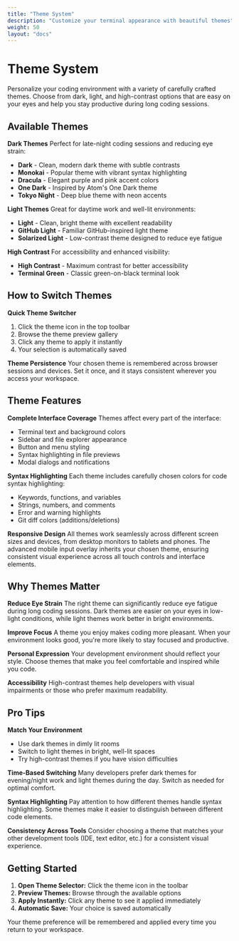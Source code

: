```yaml
---
title: "Theme System"
description: "Customize your terminal appearance with beautiful themes"
weight: 50
layout: "docs"
---
```


# Theme System

Personalize your coding environment with a variety of carefully crafted themes. Choose from dark, light, and high-contrast options that are easy on your eyes and help you stay productive during long coding sessions.

## Available Themes

**Dark Themes**
Perfect for late-night coding sessions and reducing eye strain:
- **Dark** - Clean, modern dark theme with subtle contrasts
- **Monokai** - Popular theme with vibrant syntax highlighting
- **Dracula** - Elegant purple and pink accent colors
- **One Dark** - Inspired by Atom's One Dark theme
- **Tokyo Night** - Deep blue theme with neon accents

**Light Themes**
Great for daytime work and well-lit environments:
- **Light** - Clean, bright theme with excellent readability
- **GitHub Light** - Familiar GitHub-inspired light theme
- **Solarized Light** - Low-contrast theme designed to reduce eye fatigue

**High Contrast**
For accessibility and enhanced visibility:
- **High Contrast** - Maximum contrast for better accessibility
- **Terminal Green** - Classic green-on-black terminal look

## How to Switch Themes

**Quick Theme Switcher**
1. Click the theme icon in the top toolbar
2. Browse the theme preview gallery
3. Click any theme to apply it instantly
4. Your selection is automatically saved

**Theme Persistence**
Your chosen theme is remembered across browser sessions and devices. Set it once, and it stays consistent wherever you access your workspace.

## Theme Features

**Complete Interface Coverage**
Themes affect every part of the interface:
- Terminal text and background colors
- Sidebar and file explorer appearance
- Button and menu styling
- Syntax highlighting in file previews
- Modal dialogs and notifications

**Syntax Highlighting**
Each theme includes carefully chosen colors for code syntax highlighting:
- Keywords, functions, and variables
- Strings, numbers, and comments
- Error and warning highlights
- Git diff colors (additions/deletions)

**Responsive Design**
All themes work seamlessly across different screen sizes and devices, from desktop monitors to tablets and phones. The advanced mobile input overlay inherits your chosen theme, ensuring consistent visual experience across all touch controls and interface elements.

## Why Themes Matter

**Reduce Eye Strain**
The right theme can significantly reduce eye fatigue during long coding sessions. Dark themes are easier on your eyes in low-light conditions, while light themes work better in bright environments.

**Improve Focus**
A theme you enjoy makes coding more pleasant. When your environment looks good, you're more likely to stay focused and productive.

**Personal Expression**
Your development environment should reflect your style. Choose themes that make you feel comfortable and inspired while you code.

**Accessibility**
High-contrast themes help developers with visual impairments or those who prefer maximum readability.

## Pro Tips

**Match Your Environment**
- Use dark themes in dimly lit rooms
- Switch to light themes in bright, well-lit spaces
- Try high-contrast themes if you have vision difficulties

**Time-Based Switching**
Many developers prefer dark themes for evening/night work and light themes during the day. Switch as needed for optimal comfort.

**Syntax Highlighting**
Pay attention to how different themes handle syntax highlighting. Some themes make it easier to distinguish between different code elements.

**Consistency Across Tools**
Consider choosing a theme that matches your other development tools (IDE, text editor, etc.) for a consistent visual experience.

## Getting Started

1. **Open Theme Selector:** Click the theme icon in the toolbar
2. **Preview Themes:** Browse through the available options
3. **Apply Instantly:** Click any theme to see it applied immediately
4. **Automatic Save:** Your choice is saved automatically

Your theme preference will be remembered and applied every time you return to your workspace.
